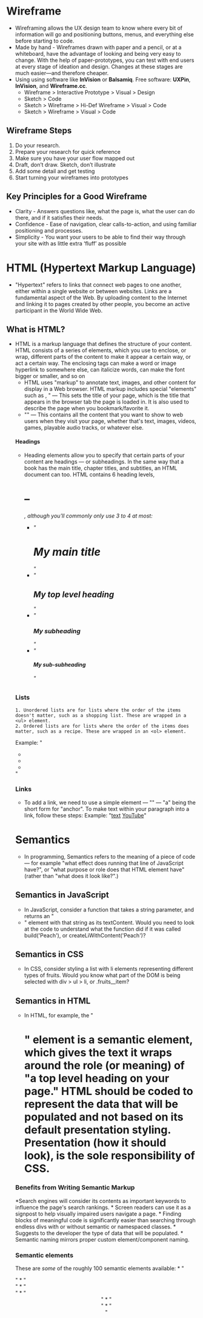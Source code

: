 # Wireframe
  * Wireframing allows the UX design team to know where every bit of information will go and positioning buttons, menus, and everything else before starting to code. 
  * Made by hand - Wireframes drawn with paper and a pencil, or at a whiteboard, have the advantage of looking and being very easy to change. With the help of paper-prototypes, you can test with end users at every stage of ideation and design. Changes at these stages are much easier—and therefore cheaper.
  * Using using software like **InVision** or **Balsamiq**. Free software: **UXPin**, **InVision**, and **Wireframe.cc**.
    * Wireframe > Interactive Prototype > Visual > Design
    * Sketch > Code
    * Sketch > Wireframe > Hi-Def Wireframe > Visual > Code
    * Sketch > Wireframe > Visual > Code

## Wireframe Steps
   1. Do your research.
   2. Prepare your research for quick reference
   3. Make sure you have your user flow mapped out
   4. Draft, don’t draw. Sketch, don’t illustrate
   5. Add some detail and get testing
   6. Start turning your wireframes into prototypes

## Key Principles for a Good Wireframe
   * Clarity - Answers questions like, what the page is, what the user can do there, and if it satisfies their needs. 
   * Confidence - Ease of navigation, clear calls-to-action, and using familiar positioning and processes.
   * Simplicity - You want your users to be able to find their way through your site with as little extra ‘fluff’ as possible

# HTML (**H**yper**t**ext **M**arkup **L**anguage)
 * "Hypertext" refers to links that connect web pages to one another, either within a single website or between websites. Links are a fundamental aspect of the Web. By uploading content to the Internet and linking it to pages created by other people, you become an active participant in the World Wide Web.

## What is HTML?
* HTML is a markup language that defines the structure of your content. HTML consists of a series of elements, which you use to enclose, or wrap, different parts of the content to make it appear a certain way, or act a certain way. The enclosing tags can make a word or image hyperlink to somewhere else, can italicize words, can make the font bigger or smaller, and so on
  * HTML uses "markup" to annotate text, images, and other content for display in a Web browser. HTML markup includes special "elements" such as <head>, <title>, <body>, <header>, <footer>, <article>, <section>, <p>, <div>, <span>, <img>, <aside>, <audio>, <canvas>, <datalist>, <details>, <embed>, <nav>, <output>, <progress>, <video>, <ul>, <ol>, <li> and many others.
    
### HMTL Basics
  * An HTML element is set off from other text in a document by "tags", which consist of the element name surrounded by "<" and ">".  The name of an element inside a tag is case insensitive. That is, it can be written in uppercase, lowercase, or a mixture. For example, the <title> tag can be written as <Title>, <TITLE>, or in any other way.
    * The opening tag: This consists of the name of the element, wrapped in opening and closing angle brackets. This states where the element begins or starts to take effect.
      * The closing tag: This is the same as the opening tag, except that it includes a forward slash before the element name. This states where the element ends; <p> </p> Failing to add a closing tag is one of the standard beginner errors and can lead to strange results.
        * The content: This is the content of the element.
        * The element: The opening tag, the closing tag, and the content together comprise the element.
          * **Elements can also have attributes** and should have the following:
            * A space between it and the element name (or the previous attribute, if the element already has one or more attributes).
            * The attribute name followed by an equal sign.
            * The attribute value wrapped by opening and closing quotation marks. 

## Anatomy of an HTML document
  * "<!DOCTYPE html>" — doctype. Needed to make your document behave correctly. 
  * "<html></html>" — This element wraps all the content on the entire page and is sometimes known as the root element.
  * "<head></head>" — This element acts as a container for all the stuff you want to include on the HTML page that isn't the content you are showing to your page's viewers. This includes things like keywords and a page description that you want to appear in search results, CSS to style our content, character set declarations, and more.
  * "<meta charset="utf-8">" — This element sets the character set your document should use to UTF-8 which includes most characters from the vast majority of written languages. Essentially, it can now handle any textual content you might put on it. There is no reason not to set this and it can help avoid some problems later on.
  * "<title></title>" — This sets the title of your page, which is the title that appears in the browser tab the page is loaded in. It is also used to describe the page when you bookmark/favorite it.
  * "<body></body>" — This contains all the content that you want to show to web users when they visit your page, whether that's text, images, videos, games, playable audio tracks, or whatever else.

#### Headings
  * Heading elements allow you to specify that certain parts of your content are headings — or subheadings. In the same way that a book has the main title, chapter titles, and subtitles, an HTML document can too. HTML contains 6 heading levels, <h1>–<h6>, although you'll commonly only use 3 to 4 at most:
    * "<h1>My main title</h1>"
    * "<h2>My top level heading</h2>"
    * "<h3>My subheading</h3>"
    * "<h4>My sub-subheading</h4>"

### Lists
    1. Unordered lists are for lists where the order of the items doesn't matter, such as a shopping list. These are wrapped in a <ul> element.
    2. Ordered lists are for lists where the order of the items does matter, such as a recipe. These are wrapped in an <ol> element.
Example: 
"<ul>
  <li></li>
  <li></li>
  <li></li>
</ul>"

### Links
  *  To add a link, we need to use a simple element — "<a>" — "a" being the short form for "anchor". To make text within your paragraph into a link, follow these steps:
Example: "<a href="link">text</a> <a href="https://youtube.com">YouTube</a>"

# Semantics
  * In programming, Semantics refers to the meaning of a piece of code — for example "what effect does running that line of JavaScript have?", or "what purpose or role does that HTML element have" (rather than "what does it look like?".)
## Semantics in JavaScript
  * In JavaScript, consider a function that takes a string parameter, and returns an "<li>" element with that string as its textContent. Would you need to look at the code to understand what the function did if it was called build('Peach'), or createLiWithContent('Peach')?
## Semantics in CSS
  * In CSS, consider styling a list with li elements representing different types of fruits. Would you know what part of the DOM is being selected with div > ul > li, or .fruits__item?
## Semantics in HTML
  * In HTML, for example, the "<h1>" element is a semantic element, which gives the text it wraps around the role (or meaning) of "a top level heading on your page." HTML should be coded to represent the data that will be populated and not based on its default presentation styling. Presentation (how it should look), is the sole responsibility of CSS.
### Benefits from Writing Semantic Markup
  *Search engines will consider its contents as important keywords to influence the page's search rankings.
    * Screen readers can use it as a signpost to help visually impaired users navigate a page.
    * Finding blocks of meaningful code is significantly easier than searching through endless divs with or without semantic or namespaced classes.
    * Suggests to the developer the type of data that will be populated.
    * Semantic naming mirrors proper custom element/component naming.
### Semantic elements
These are *some* of the roughly 100 semantic elements available: 
    * "<article>"
    * "<aside>"
    * "<footer>"
    * "<header>"
    * "<main>"
    * "<nav>"
   
